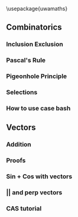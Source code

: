 \usepackage{uwamaths}
## Combinatorics
### Inclusion Exclusion
### Pascal's Rule
### Pigeonhole Principle
### Selections
### How to use case bash
## Vectors
### Addition
### Proofs
### Sin + Cos with vectors
### || and perp vectors
### CAS tutorial